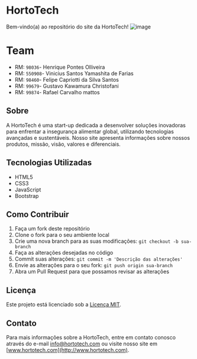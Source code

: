 # HortoTech

Bem-vindo(a) ao repositório do site da HortoTech!
![image](https://github.com/Pontessxx/Hortotech/assets/126187491/338ae452-cf74-4646-9db1-ceabfca1a976)

# Team
- RM:  `98036`- Henrique Pontes Olliveira 
- RM:  `550908`- Vinicius Santos Yamashita de Farias
- RM:  `98460`- Felipe Capriotti da Silva Santos
- RM:  `99679`- Gustavo Kawamura Christofani
- RM:  `99874`- Rafael Carvalho mattos

## Sobre

A HortoTech é uma start-up dedicada a desenvolver soluções inovadoras para enfrentar a insegurança alimentar global, utilizando tecnologias avançadas e sustentáveis. Nosso site apresenta informações sobre nossos produtos, missão, visão, valores e diferenciais.

## Tecnologias Utilizadas

- HTML5
- CSS3
- JavaScript
- Bootstrap

## Como Contribuir

1. Faça um fork deste repositório
2. Clone o fork para o seu ambiente local
3. Crie uma nova branch para as suas modificações: `git checkout -b sua-branch`
4. Faça as alterações desejadas no código
5. Commit suas alterações: `git commit -m 'Descrição das alterações'`
6. Envie as alterações para o seu fork: `git push origin sua-branch`
7. Abra um Pull Request para que possamos revisar as alterações

## Licença

Este projeto está licenciado sob a [Licença MIT](LICENSE.md).

## Contato

Para mais informações sobre a HortoTech, entre em contato conosco através do e-mail info@hortotech.com ou visite nosso site em [www.hortotech.com](http://www.hortotech.com).

